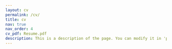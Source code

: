 ```yaml
---
layout: cv
permalink: /cv/
title: cv
nav: true
nav_order: 4
cv_pdf: Resume.pdf
description: This is a description of the page. You can modify it in 'pages/_cv.md'. You can also change or remove the top pdf download button.
---
```

